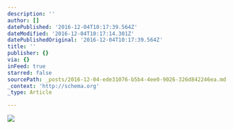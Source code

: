 ```yaml
---
description: ''
author: []
datePublished: '2016-12-04T10:17:39.564Z'
dateModified: '2016-12-04T10:17:14.301Z'
datePublishedOriginal: '2016-12-04T10:17:39.564Z'
title: ''
publisher: {}
via: {}
inFeed: true
starred: false
sourcePath: _posts/2016-12-04-ede31076-b5b4-4ee0-9026-326d842246ea.md
_context: 'http://schema.org'
_type: Article

---
```

![](https://the-grid-user-content.s3-us-west-2.amazonaws.com/649c561d-6228-49e8-8ce6-40228836c82d.jpg)